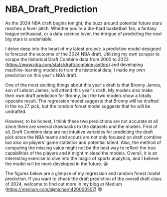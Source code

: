 # NBA_Draft_Prediction

As the 2024 NBA draft begins tonight, the buzz around potential future stars reaches a fever pitch. Whether you’re a die-hard basketball fan, a fantasy league enthusiast, or a data science lover, the intrigue of predicting the next big stars is undeniable.

I delve deep into the heart of my latest project: a predictive model designed to forecast the outcome of the 2024 NBA draft. Utilizing my own scraper to scrape the historical Draft Combine data from 2000 to 2023 (https://www.nba.com/stats/draft/combine-anthro) and developing machine-learning models to train the historical data, I made my own prediction on this year's NBA draft.

One of the most exciting things about this year's draft is that Bronny James, son of Lebron James, will attend this year's draft. My models also make their own draft prediction for Bronny, but the two models show a totally opposite result. The regression model suggests that Bronny will be drafted in the no.27 pick, but the random forest model suggests that he will be undrafted. 

However, to be honest, I think these two predictions are not accurate at all since there are several drawbacks to the datasets and the models. First of all, Draft Combine data are not intuitive variables for predicting the draft pick since the NBA teams and scouts are not only focused on draft combine but also on players’ game statistics and potential talent. Also, the method of computing the missing value might not be the best way to reflect the true capabilities of the players and it might mislead the models. Overall, it is an interesting exercise to dive into the magic of sports analytics, and I believe the model will be more developed in the future. 😀 

The figures below are a glimpse of my regression and random forest model prediction. If you want to check the draft prediction of the overall draft class of 2024, welcome to find out more in my blog at Medium (https://medium.com/@michae1420000507) 😎
